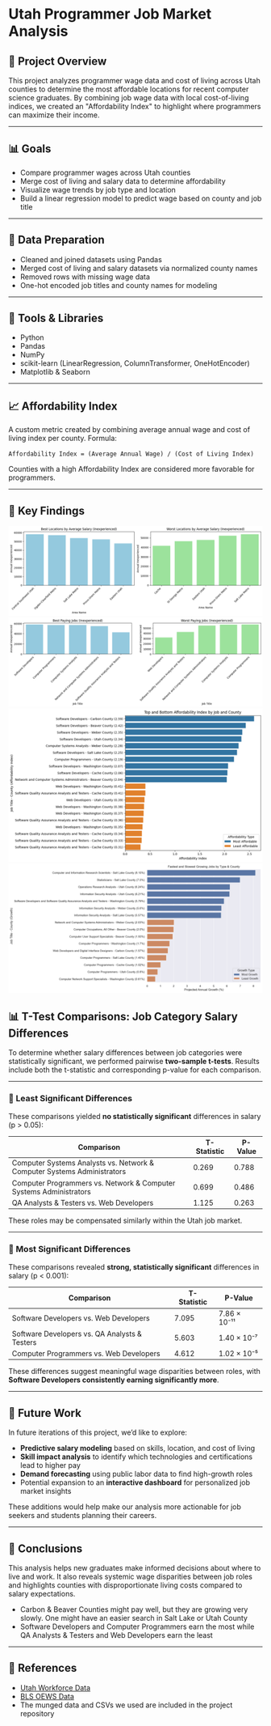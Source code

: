 # Utah Programmer Job Market Analysis

## 📝 Project Overview

This project analyzes programmer wage data and cost of living across Utah counties to determine the most affordable locations for recent computer science graduates. By combining job wage data with local cost-of-living indices, we created an "Affordability Index" to highlight where programmers can maximize their income.

---

## 📊 Goals

- Compare programmer wages across Utah counties
- Merge cost of living and salary data to determine affordability
- Visualize wage trends by job type and location
- Build a linear regression model to predict wage based on county and job title

---

## 🧹 Data Preparation

- Cleaned and joined datasets using Pandas
- Merged cost of living and salary datasets via normalized county names
- Removed rows with missing wage data
- One-hot encoded job titles and county names for modeling

---

## 🔧 Tools & Libraries

- Python
- Pandas
- NumPy
- scikit-learn (LinearRegression, ColumnTransformer, OneHotEncoder)
- Matplotlib & Seaborn

---

## 📈 Affordability Index

A custom metric created by combining average annual wage and cost of living index per county. Formula:

```
Affordability Index = (Average Annual Wage) / (Cost of Living Index)
```

Counties with a high Affordability Index are considered more favorable for programmers.

---


## 📌 Key Findings

![Location and Salary Comparison](figures/locations_salary.png)
![Position and Salary Comparison](figures/positions_salary.png)
![Affordability Index](figures/affordability_index.png)
![Fastest And_Slowest job growth](figures/fastest_and_slowst_job_growth.png)

## 📊 T-Test Comparisons: Job Category Salary Differences

To determine whether salary differences between job categories were statistically significant, we performed pairwise **two-sample t-tests**. Results include both the t-statistic and corresponding p-value for each comparison.

---

### 🧪 Least Significant Differences

These comparisons yielded **no statistically significant** differences in salary (p > 0.05):

| Comparison | T-Statistic | P-Value |
|------------|-------------|---------|
| Computer Systems Analysts vs. Network & Computer Systems Administrators | 0.269 | 0.788 |
| Computer Programmers vs. Network & Computer Systems Administrators | 0.699 | 0.486 |
| QA Analysts & Testers vs. Web Developers | 1.125 | 0.263 |

These roles may be compensated similarly within the Utah job market.

---

### 🥇 Most Significant Differences

These comparisons revealed **strong, statistically significant** differences in salary (p < 0.001):

| Comparison | T-Statistic | P-Value |
|------------|-------------|---------|
| Software Developers vs. Web Developers | 7.095 | 7.86 × 10⁻¹¹ |
| Software Developers vs. QA Analysts & Testers | 5.603 | 1.40 × 10⁻⁷ |
| Computer Programmers vs. Web Developers | 4.612 | 1.02 × 10⁻⁵ |

These differences suggest meaningful wage disparities between roles, with **Software Developers consistently earning significantly more**.

---

## 🔮 Future Work

In future iterations of this project, we’d like to explore:

- **Predictive salary modeling** based on skills, location, and cost of living
- **Skill impact analysis** to identify which technologies and certifications lead to higher pay
- **Demand forecasting** using public labor data to find high-growth roles
- Potential expansion to an **interactive dashboard** for personalized job market insights

These additions would help make our analysis more actionable for job seekers and students planning their careers.

---

## 💬 Conclusions

This analysis helps new graduates make informed decisions about where to live and work. It also reveals systemic wage disparities between job roles and highlights counties with disproportionate living costs compared to salary expectations.
- Carbon & Beaver Counties might pay well, but they are growing very slowly. One might have an easier search in Salt Lake or Utah County
- Software Developers and Computer Programmers earn the most while QA Analysts & Testers and Web Developers earn the least
---

## 🔗 References
- [Utah Workforce Data](https://jobs.utah.gov/)
- [BLS OEWS Data](https://www.bls.gov/oes/)
- The munged data and CSVs we used are included in the project repository
